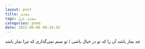 ```yaml
---
layout: post
title: سعدی
tags: سعدی غزل
categories: poem
date: 2022-06-06 06:34:43
---
```


چه نماز باشد آن را که تو در خیال باشی / تو صنم نمی‌گذاری که مرا نماز باشد
